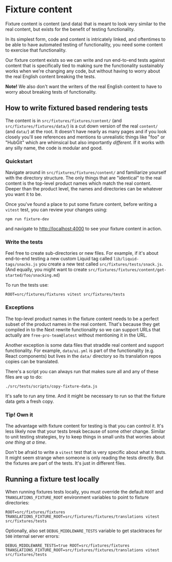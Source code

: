 # Fixture content

Fixture content is content (and data) that is meant to look very similar
to the real content, but exists for the benefit of testing functionality.

In its simplest form, code and content is intricately linked, and oftentimes
to be able to have automated testing of functionality, you need some content
to exercise that functionality.

Our fixture content exists so we can write and run end-to-end tests against
content that is specifically tied to making sure the functionality
sustainably works when we're changing any code, but without having to
worry about the real English content breaking the tests.

**Note!** We also don't want the writers of the real English content to
have to worry about breaking tests of functionality.

## How to write fixtured based rendering tests

The content is in `src/fixtures/fixtures/content/` (and `src/fixtures/fixtures/data/`)
is a cut down version of the real `content/` (and `data/`) at the root.
It doesn't have nearly as many pages and if you look closely you'll see
references and mentions to unrealistic things like "foo" or "HubGit"
which are whimsical but also importantly *different*. If it works
with any silly name, the code is modular and good.

### Quickstart

Navigate around in `src/fixtures/fixtures/content/` and familiarize yourself
with the directory structure. The only things that are "identical" to the
real content is the top-level product names which match the real content.
Deeper than the product level, the names and directories can be whatever
you want it to be.

Once you've found a place to put some fixture content, before writing
a `vitest` test, you can review your changes using:

```shell
npm run fixture-dev
```

and navigate to <http://localhost:4000> to see your fixture content in
action.

### Write the tests

Feel free to create sub-directories or new files. For example, if it's
about end-to-end testing a new custom Liquid tag called
`lib/liquid-tags/snacks.js` you create a new test called
`src/fixtures/tests/snack.js`. (And equally, you might want to create
`src/fixtures/fixtures/content/get-started/foo/snacking.md`)

To run the tests use:

```shell
ROOT=src/fixtures/fixtures vitest src/fixtures/tests
```

### Exceptions

The top-level product names in the fixture content needs to be a perfect
subset of the product names in the real content. That's because they
get compiled in to the Next rewrite functionality so we can support
URLs that actually are `free-pro-team@latest` without mentioning it in
the URL.

Another exception is some data files that straddle real content and
support functionality. For example, `data/ui.yml` is part of the
functionality (e.g. React components) but lives in the `data/` directory
so its translation repos copies can be translated.

There's a script you can always run that makes sure all and any of these
files are up to do:

```shell
./src/tests/scripts/copy-fixture-data.js
```

It's safe to run any time. And it might be necessary to run so that
the fixture data gets a fresh copy.

### Tip! Own it

The advantage with fixture content for testing is that you can control it.
It's less likely now that your tests break because of some other change.
Similar to unit testing strategies, try to keep things in small units that
worries about *one thing at a time*.

Don't be afraid to write a `vitest` test that is very specific about what it
tests. It might seem strange when someone is only reading the tests directly.
But the fixtures are part of the tests. It's just in different files.

## Running a fixture test locally

When running fixtures tests locally, you must override the default `ROOT` and `TRANSLATIONS_FIXTURE_ROOT` environment variables to point to fixture directories:

```shell
ROOT=src/fixtures/fixtures TRANSLATIONS_FIXTURE_ROOT=src/fixtures/fixtures/translations vitest src/fixtures/tests
```

Optionally, also set `DEBUG_MIDDLEWARE_TESTS` variable to get stacktraces for `500` internal server errors:

```shell
DEBUG_MIDDLEWARE_TESTS=true ROOT=src/fixtures/fixtures TRANSLATIONS_FIXTURE_ROOT=src/fixtures/fixtures/translations vitest src/fixtures/tests
```
